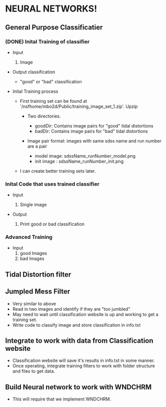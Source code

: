 # NEURAL NETWORKS!

## General Purpose Classificatier

### (DONE) Inital Training of classifier

- Input 
  1. Image

- Output classification
  - "good" or "bad" classification

- Inital Training process

  - First training set can be found at '/nsfhome/mbo2d/Public/training_image_set_1.zip'.  Upzip
	- Two directories.
	  - goodDir: Contains image pairs for "good" tidal distortions
	  - badDir: Contains image pairs for "bad" tidal distortions

	- Image pair format: images with same sdss name and run number are a pair
	  - model image: sdssName_runNumber_model.png
	  - init image : sdssName_runNumber_init.png

  - I can create better training sets later.


### Inital Code that uses trained classifier

- Input 
  1. Single image

- Output
  1. Print good or bad classification

### Advanced Training

- Input 
  1. good Images
  2. bad Images



## Tidal Distortion filter  
## Jumpled Mess Filter
- Very similar to above
- Read in two images and identify if they are "too jumbled"
- May need to wait until classification website is up and working to get a training set.
- Write code to classify image and store classification in info.txt


## Integrate to work with data from Classification website
- Classification website will save it's results in info.txt in some manner.
- Once operating, integrate training filters to work with folder structure and files to get data.


## Build Neural network to work with WNDCHRM
- This will require that we implement WNDCHRM.  
